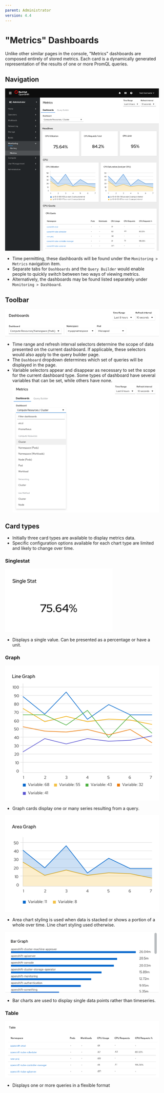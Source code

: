 ```yaml
---
parent: Administrator
version: 4.4
---
```


# "Metrics" Dashboards

Unlike other similar pages in the console, "Metrics" dashboards are composed entirely of stored metrics. Each card is a dynamically generated representation of the results of one or more PromQL queries.

## Navigation
![](img/dashboard-whole.png)
- Time permitting, these dashboards will be found under the `Monitoring > Metrics` navigation item.
- Separate tabs for `Dashboards` and the `Query Builder` would enable people to quickly switch between two ways of viewing metrics.
- Alternatively, the dashboards may be found listed separately under `Monitoring > Dashboard`.

## Toolbar
![](img/dashboard-toolbar.png)
- Time range and refresh interval selectors determine the scope of data presented on the current dashboard. If applicable, these selectors would also apply to the query builder page.
- The `Dashboard` dropdown determines which set of queries will be displayed in the page.
- Variable selectors appear and disappear as necessary to set the scope for the current dashboard type. Some types of dashboard have several variables that can be set, while others have none.
![](img/dashboard-dropdown.png)



## Card types
- Initially three card types are available to display metrics data.
- Specific configuration options available for each chart type are limited and likely to change over time.

### Singlestat
![](img/dashboard-singlestat.png)
- Displays a single value. Can be presented as a percentage or have a unit.

### Graph
![](img/dashboard-graph-line.png)
- Graph cards display one or many series resulting from a query.

![](img/dashboard-graph-area.png)
- Area chart styling is used when data is stacked or shows a portion of a whole over time. Line chart styling used otherwise.

![](img/dashboard-graph-bar.png)
- Bar charts are used to display single data points rather than timeseries.

### Table
![](img/dashboard-table.png)
- Displays one or more queries in a flexible format
